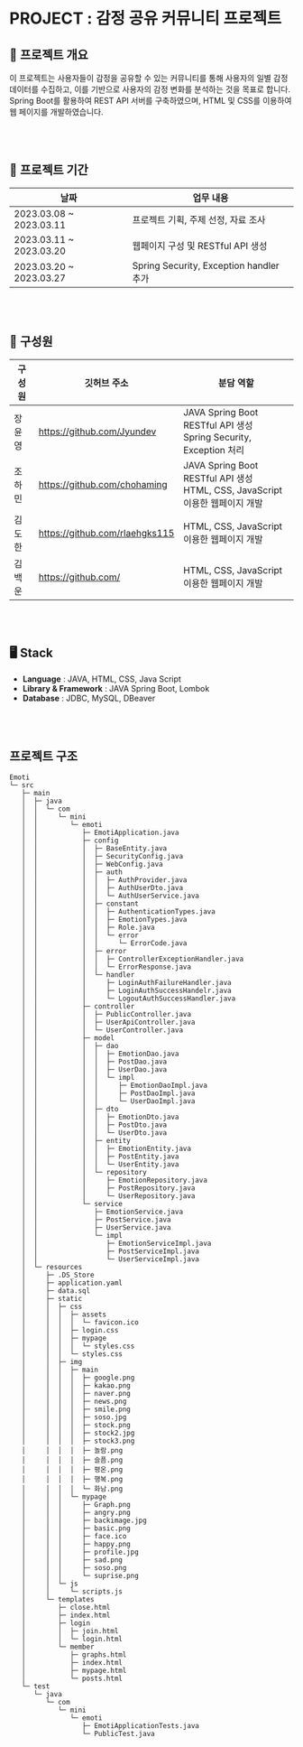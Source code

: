 # PROJECT : 감정 공유 커뮤니티 프로젝트 

## 📝 프로젝트 개요 
이 프로젝트는 사용자들이 감정을 공유할 수 있는 커뮤니티를 통해 사용자의 일별 감정 데이터를 수집하고, 이를 기반으로 사용자의 감정 변화를 분석하는 것을 목표로 합니다. Spring Boot를 활용하여 REST API 서버를 구축하였으며, HTML 및 CSS를 이용하여 웹 페이지를 개발하였습니다.

</br></br>

## 📆 프로젝트 기간 

| 날짜 | 업무 내용 |
| --- | --- |
| 2023.03.08 ~ 2023.03.11 | 프로젝트 기획, 주제 선정, 자료 조사 |
| 2023.03.11 ~ 2023.03.20 | 웹페이지 구성 및 RESTful API 생성|
| 2023.03.20 ~ 2023.03.27 | Spring Security, Exception handler 추가|

</br></br>

## 🕺 구성원

| 구성원 | 깃허브 주소 | 분담 역할 |
| --- | --- | --- |
| 장윤영 | https://github.com/Jyundev | JAVA Spring Boot RESTful API 생성  <br>  Spring Security, Exception 처리|
| 조하민 | https://github.com/chohaming | JAVA Spring Boot RESTful API 생성 <br> HTML, CSS, JavaScript 이용한 웹페이지 개발|
| 김도한 | https://github.com/rlaehgks115 | HTML, CSS, JavaScript 이용한 웹페이지 개발|
| 김백운 | https://github.com/ | HTML, CSS, JavaScript 이용한 웹페이지 개발


</br></br>


## 🖥️ Stack

- **Language** : JAVA, HTML, CSS, Java Script
- **Library & Framework** : JAVA Spring Boot, Lombok
- **Database** : JDBC, MySQL, DBeaver



</br></br>


## 프로젝트 구조


```
Emoti
└─ src
   ├─ main
   │  ├─ java
   │  │  └─ com
   │  │     └─ mini
   │  │        └─ emoti
   │  │           ├─ EmotiApplication.java
   │  │           ├─ config
   │  │           │  ├─ BaseEntity.java
   │  │           │  ├─ SecurityConfig.java
   │  │           │  ├─ WebConfig.java
   │  │           │  ├─ auth
   │  │           │  │  ├─ AuthProvider.java
   │  │           │  │  ├─ AuthUserDto.java
   │  │           │  │  └─ AuthUserService.java
   │  │           │  ├─ constant
   │  │           │  │  ├─ AuthenticationTypes.java
   │  │           │  │  ├─ EmotionTypes.java
   │  │           │  │  ├─ Role.java
   │  │           │  │  └─ error
   │  │           │  │     └─ ErrorCode.java
   │  │           │  ├─ error
   │  │           │  │  ├─ ControllerExceptionHandler.java
   │  │           │  │  └─ ErrorResponse.java
   │  │           │  └─ handler
   │  │           │     ├─ LoginAuthFailureHandler.java
   │  │           │     ├─ LoginAuthSuccessHandelr.java
   │  │           │     └─ LogoutAuthSuccessHandler.java
   │  │           ├─ controller
   │  │           │  ├─ PublicController.java
   │  │           │  ├─ UserApiController.java
   │  │           │  └─ UserController.java
   │  │           ├─ model
   │  │           │  ├─ dao
   │  │           │  │  ├─ EmotionDao.java
   │  │           │  │  ├─ PostDao.java
   │  │           │  │  ├─ UserDao.java
   │  │           │  │  └─ impl
   │  │           │  │     ├─ EmotionDaoImpl.java
   │  │           │  │     ├─ PostDaoImpl.java
   │  │           │  │     └─ UserDaoImpl.java
   │  │           │  ├─ dto
   │  │           │  │  ├─ EmotionDto.java
   │  │           │  │  ├─ PostDto.java
   │  │           │  │  └─ UserDto.java
   │  │           │  ├─ entity
   │  │           │  │  ├─ EmotionEntity.java
   │  │           │  │  ├─ PostEntity.java
   │  │           │  │  └─ UserEntity.java
   │  │           │  └─ repository
   │  │           │     ├─ EmotionRepository.java
   │  │           │     ├─ PostRepository.java
   │  │           │     └─ UserRepository.java
   │  │           └─ service
   │  │              ├─ EmotionService.java
   │  │              ├─ PostService.java
   │  │              ├─ UserService.java
   │  │              └─ impl
   │  │                 ├─ EmotionServiceImpl.java
   │  │                 ├─ PostServiceImpl.java
   │  │                 └─ UserServiceImpl.java
   │  └─ resources
   │     ├─ .DS_Store
   │     ├─ application.yaml
   │     ├─ data.sql
   │     ├─ static
   │     │  ├─ css
   │     │  │  ├─ assets
   │     │  │  │  └─ favicon.ico
   │     │  │  ├─ login.css
   │     │  │  ├─ mypage
   │     │  │  │  └─ styles.css
   │     │  │  └─ styles.css
   │     │  ├─ img
   │     │  │  ├─ main
   │     │  │  │  ├─ google.png
   │     │  │  │  ├─ kakao.png
   │     │  │  │  ├─ naver.png
   │     │  │  │  ├─ news.png
   │     │  │  │  ├─ smile.png
   │     │  │  │  ├─ soso.jpg
   │     │  │  │  ├─ stock.png
   │     │  │  │  ├─ stock2.jpg
   │     │  │  │  ├─ stock3.png
   │     │  │  │  ├─ 놀람.png
   │     │  │  │  ├─ 슬픔.png
   │     │  │  │  ├─ 평온.png
   │     │  │  │  ├─ 행복.png
   │     │  │  │  └─ 화남.png
   │     │  │  └─ mypage
   │     │  │     ├─ Graph.png
   │     │  │     ├─ angry.png
   │     │  │     ├─ backimage.jpg
   │     │  │     ├─ basic.png
   │     │  │     ├─ face.ico
   │     │  │     ├─ happy.png
   │     │  │     ├─ profile.jpg
   │     │  │     ├─ sad.png
   │     │  │     ├─ soso.png
   │     │  │     └─ suprise.png
   │     │  └─ js
   │     │     └─ scripts.js
   │     └─ templates
   │        ├─ close.html
   │        ├─ index.html
   │        ├─ login
   │        │  ├─ join.html
   │        │  └─ login.html
   │        └─ member
   │           ├─ graphs.html
   │           ├─ index.html
   │           ├─ mypage.html
   │           └─ posts.html
   └─ test
      └─ java
         └─ com
            └─ mini
               └─ emoti
                  ├─ EmotiApplicationTests.java
                  └─ PublicTest.java


